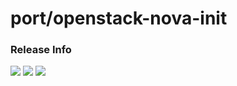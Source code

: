 # port/openstack-nova-init

### Release Info
[![](https://images.microbadger.com/badges/version/port/openstack-nova-init.svg)](http://microbadger.com/images/port/openstack-nova-init "Image info @ microbadger.com")
[![](https://images.microbadger.com/badges/image/port/openstack-nova-init.svg)](http://microbadger.com/images/port/openstack-nova-init "Image info @ microbadger.com")
[![](https://images.microbadger.com/badges/commit/port/openstack-nova-init.svg)](http://microbadger.com/images/port/openstack-nova-init "Image info @ microbadger.com")
